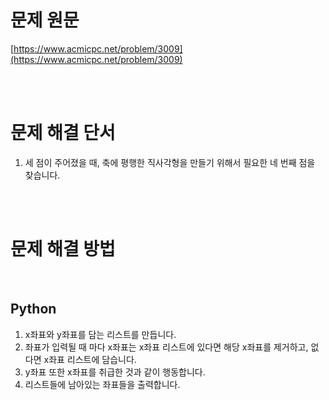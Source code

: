 # 문제 원문

[https://www.acmicpc.net/problem/3009](https://www.acmicpc.net/problem/3009)

<br><br>

# 문제 해결 단서

1. 세 점이 주어졌을 때, 축에 평행한 직사각형을 만들기 위해서 필요한 네 번째 점을 찾습니다.

<br><br>

# 문제 해결 방법

<br>

## Python

1. x좌표와 y좌표를 담는 리스트를 만듭니다.
2. 좌표가 입력될 때 마다 x좌표는 x좌표 리스트에 있다면 해당 x좌표를 제거하고, 없다면 x좌표 리스트에 담습니다.
3. y좌표 또한 x좌표를 취급한 것과 같이 행동합니다.
4. 리스트들에 남아있는 좌표들을 출력합니다.
